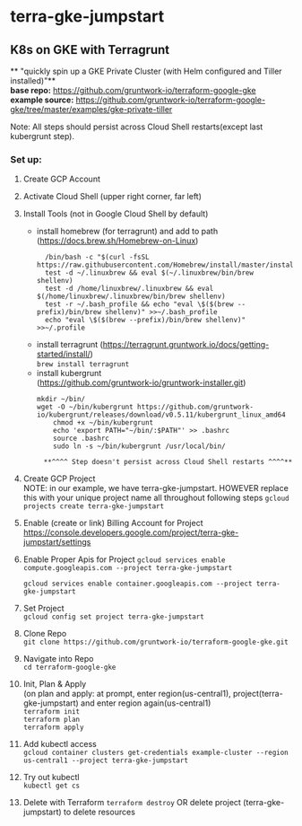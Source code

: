 # terra-gke-jumpstart

## K8s on GKE with Terragrunt
  
** "quickly spin up a GKE Private Cluster (with Helm configured and Tiller installed)"**   
   **base repo:** https://github.com/gruntwork-io/terraform-google-gke   
   **example source:** https://github.com/gruntwork-io/terraform-google-gke/tree/master/examples/gke-private-tiller  

Note: All steps should persist across Cloud Shell restarts(except last kubergrunt step).

### Set up: ###
1. Create GCP Account  
2. Activate Cloud Shell (upper right corner, far left)   
3.  Install Tools (not in Google Cloud Shell by default)   
    - install homebrew (for terragrunt) and add to path (https://docs.brew.sh/Homebrew-on-Linux)
       ```  
         /bin/bash -c "$(curl -fsSL https://raw.githubusercontent.com/Homebrew/install/master/install.sh)"
         test -d ~/.linuxbrew && eval $(~/.linuxbrew/bin/brew shellenv)
         test -d /home/linuxbrew/.linuxbrew && eval $(/home/linuxbrew/.linuxbrew/bin/brew shellenv)   
         test -r ~/.bash_profile && echo "eval \$($(brew --prefix)/bin/brew shellenv)" >>~/.bash_profile   
         echo "eval \$($(brew --prefix)/bin/brew shellenv)" >>~/.profile
        ```
	- install terragrunt
	(https://terragrunt.gruntwork.io/docs/getting-started/install/)   
	  ```brew install terragrunt```   
	- install kubergrunt   
	(https://github.com/gruntwork-io/gruntwork-installer.git)   
	  ```
      mkdir ~/bin/
      wget -O ~/bin/kubergrunt https://github.com/gruntwork-io/kubergrunt/releases/download/v0.5.11/kubergrunt_linux_amd64   
		  chmod +x ~/bin/kubergrunt
		  echo 'export PATH="~/bin/:$PATH"' >> .bashrc   
		  source .bashrc
		  sudo ln -s ~/bin/kubergrunt /usr/local/bin/
    ```   
		 **^^^^ Step doesn't persist across Cloud Shell restarts ^^^^**
4. Create GCP Project   
    NOTE: in our example, we have terra-gke-jumpstart. HOWEVER replace this with your unique project name all throughout following steps
    ```gcloud projects create terra-gke-jumpstart```
5. Enable (create or link) Billing Account for Project  
    https://console.developers.google.com/project/terra-gke-jumpstart/settings   
6. Enable Proper Apis for Project
    ```gcloud services enable compute.googleapis.com --project terra-gke-jumpstart```   
    
    ```gcloud services enable container.googleapis.com --project terra-gke-jumpstart```   

7. Set Project   
    ```gcloud config set project terra-gke-jumpstart```   
8. Clone Repo   
    ```git clone https://github.com/gruntwork-io/terraform-google-gke.git```   
9. Navigate into Repo   
    ```cd terraform-google-gke```    
10. Init, Plan & Apply   
(on plan and apply: at prompt, enter region(us-central1), project(terra-gke-jumpstart) and enter region again(us-central1)      
    ```terraform init```   
	```terraform plan```   
	```terraform apply```   
11. Add kubectl access   
    ```gcloud container clusters get-credentials example-cluster --region us-central1 --project terra-gke-jumpstart```   
12. Try out kubectl   
    ```kubectl get cs```   

13. Delete with Terraform
    ```terraform destroy```
  OR delete project (terra-gke-jumpstart) to delete resources
